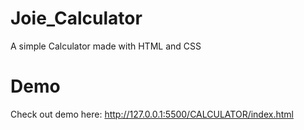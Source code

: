# Joie_Calculator
A simple Calculator made with HTML and CSS
# Demo
Check out demo here: http://127.0.0.1:5500/CALCULATOR/index.html
